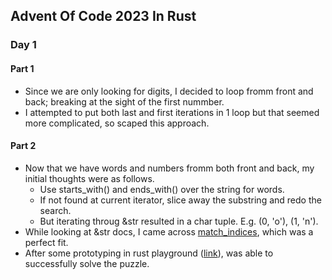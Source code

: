 ## Advent Of Code 2023 In Rust

### Day 1

#### Part 1

* Since we are only looking for digits, I decided to loop fromm front and back;
breaking at the sight of the first nummber.
* I attempted to put both last and first iterations in 1 loop but that seemed
more complicated, so scaped this approach.

#### Part 2

* Now that we have words and numbers fromm both front and back, my initial
thoughts were as follows.
    * Use starts_with() and ends_with() over the string for words.
    * If not found at current iterator, slice away the substring and redo the
    search.
    * But iterating throug &str resulted in a char tuple. E.g. (0, 'o'), (1, 'n').
* While looking at &str docs, I came across [match_indices](https://doc.rust-lang.org/std/primitive.str.html#method.match_indices), which was a perfect fit.
* After some prototyping in rust playground ([link](https://play.rust-lang.org/?version=beta&mode=debug&edition=2015&gist=89ea333906aa2b4bcea573883a3dc869)), was able to successfully solve the puzzle.
